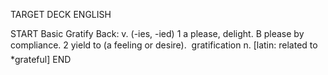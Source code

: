 TARGET DECK
ENGLISH

START
Basic
Gratify
Back: v. (-ies, -ied) 1 a please, delight. B please by compliance. 2 yield to (a feeling or desire).  gratification n. [latin: related to *grateful]
END
